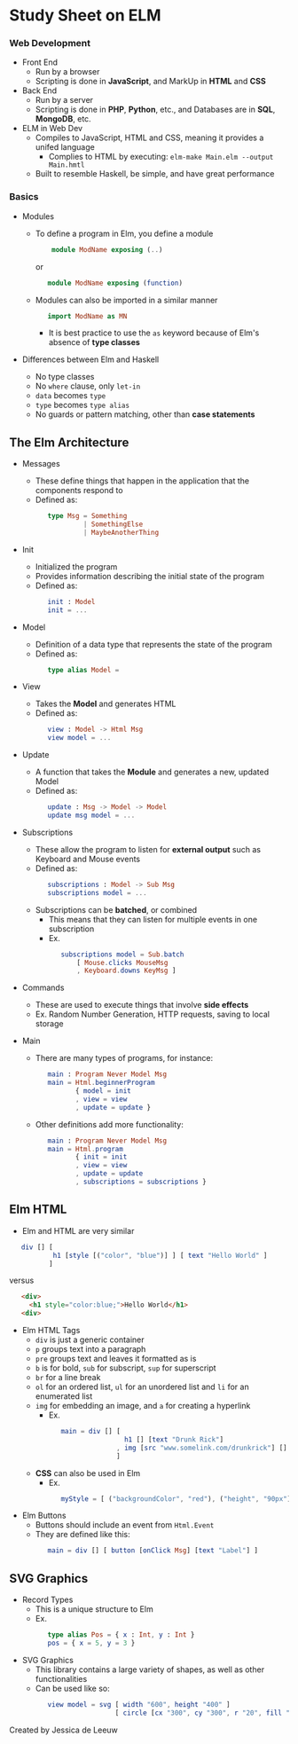 # Study Sheet on ELM

### Web Development
- Front End
  - Run by a browser
  - Scripting is done in **JavaScript**, and MarkUp in **HTML** and **CSS**
- Back End
  - Run by a server
  - Scripting is done in **PHP**, **Python**, etc., and Databases are in **SQL**, **MongoDB**, etc.
- ELM in Web Dev
  - Compiles to JavaScript, HTML and CSS, meaning it provides a unifed language
     - Complies to HTML by executing: `elm-make Main.elm --output Main.hmtl`
  - Built to resemble Haskell, be simple, and have great performance

### Basics
- Modules 
  - To define a program in Elm, you define a module
      ```elm
          module ModName exposing (..) 
       ``` 
       or
       ```elm 
          module ModName exposing (function)
       ```
   - Modules can also be imported in a similar manner
      ```elm 
         import ModName as MN
      ```
      - It is best practice to use the `as` keyword because of Elm's absence of **type classes**

- Differences between Elm and Haskell
  - No type classes
  - No `where` clause, only `let-in`
  - `data` becomes `type`
  - `type` becomes `type alias`
  - No guards or pattern matching, other than **case statements** 

## The Elm Architecture
- Messages
  - These define things that happen in the application that the components respond to
  - Defined as:
    ```elm
       type Msg = Something 
                | SomethingElse
                | MaybeAnotherThing
    ```

- Init
  - Initialized the program
  - Provides information describing the initial state of the program
  - Defined as:
    ```elm
       init : Model
       init = ...
    ```
- Model
  - Definition of a data type that represents the state of the program
  - Defined as:
    ```elm
       type alias Model =
    ```
- View
  - Takes the **Model** and generates HTML 
  - Defined as:
    ```elm
       view : Model -> Html Msg
       view model = ...
    ```
- Update
  - A function that takes the **Module** and generates a new, updated Model
  - Defined as:
    ```elm
       update : Msg -> Model -> Model
       update msg model = ...
    ```
- Subscriptions
  - These allow the program to listen for **external output** such as Keyboard and Mouse events
  - Defined as:
    ```elm
       subscriptions : Model -> Sub Msg
       subscriptions model = ...
    ```
  - Subscriptions can be **batched**, or combined
    - This means that they can listen for multiple events in one subscription
    - Ex.
      ```elm
         subscriptions model = Sub.batch
             [ Mouse.clicks MouseMsg
             , Keyboard.downs KeyMsg ]
      ``` 
- Commands
   - These are used to execute things that involve **side effects**
   - Ex. Random Number Generation, HTTP requests, saving to local storage

- Main
  - There are many types of programs, for instance:
    ```elm
       main : Program Never Model Msg
       main = Html.beginnerProgram
              { model = init
              , view = view
              , update = update }
    ```
  - Other definitions add more functionality:
    ```elm
       main : Program Never Model Msg
       main = Html.program
              { init = init
              , view = view
              , update = update
              , subscriptions = subscriptions }
    ```
## Elm HTML
- Elm and HTML are very similar
```elm
   div [] [ 
           h1 [style [("color", "blue")] ] [ text "Hello World" ]
          ]
```
versus
```html
   <div>
     <h1 style="color:blue;">Hello World</h1>
   <div>
```
- Elm HTML Tags
  - `div` is just a generic container
  - `p` groups text into a paragraph
  - `pre` groups text and leaves it formatted as is
  - `b` is for bold, `sub` for subscript, `sup` for superscript 
  - `br` for a line break
  - `ol` for an ordered list, `ul` for an unordered list and `li` for an enumerated list
  - `img` for embedding an image, and `a` for creating a hyperlink
    - Ex.
      ```elm
         main = div [] [ 
                         h1 [] [text "Drunk Rick"] 
                       , img [src "www.somelink.com/drunkrick"] []
                       ]
      ```
  - **CSS** can also be used in Elm 
    - Ex.
      ```elm
         myStyle = [ ("backgroundColor", "red"), ("height", "90px") ] 
      ```
- Elm Buttons
  - Buttons should include an event from `Html.Event`
  - They are defined like this:
    ```elm
       main = div [] [ button [onClick Msg] [text "Label"] ]  
    ```

## SVG Graphics
- Record Types
  - This is a unique structure to Elm
  - Ex. 
    ```elm
       type alias Pos = { x : Int, y : Int }
       pos = { x = 5, y = 3 }
    ```  
- SVG Graphics
  - This library contains a large variety of shapes, as well as other functionalities
  - Can be used like so: 
    ```elm
       view model = svg [ width "600", height "400" ] 
                        [ circle [cx "300", cy "300", r "20", fill "blue" ] [] ]
    ```
Created by Jessica de Leeuw


